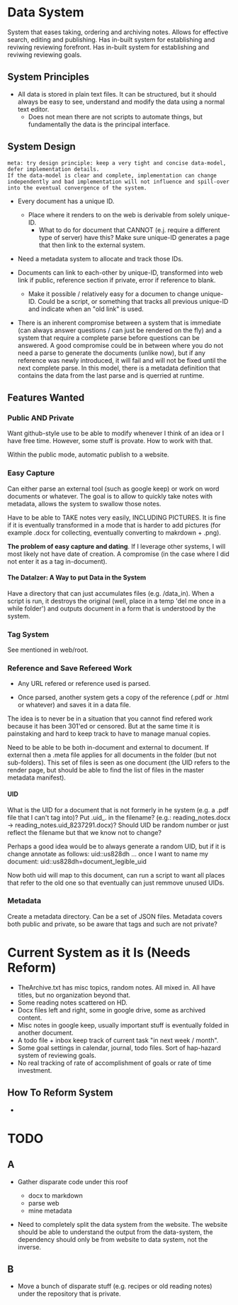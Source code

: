 
# Data System

System that eases taking, ordering and archiving notes.
Allows for effective search, editing and publishing.
Has in-built system for establishing and reviwing reviewing forefront.
Has in-built system for establishing and reviwing reviewing goals.

## System Principles

- All data is stored in plain text files. It can be structured, but it should always be easy to see, understand and modify the data using a normal text editor. 
    - Does not mean there are not scripts to automate things, but fundamentally the data is the principal interface.

## System Design

    meta: try design principle: keep a very tight and concise data-model, defer implementation details.
    If the data-model is clear and complete, implementation can change independently and bad implementation will not influence and spill-over into the eventual convergence of the system.

- Every document has a unique ID.
  - Place where it renders to on the web is derivable from solely unique-ID.
    - What to do for document that CANNOT (e.j. require a different type of server) have this? Make sure unique-ID generates a page that then link to the external system.
- Need a metadata system to allocate and track those IDs.
- Documents can link to each-other by unique-ID, transformed into web link if public, reference section if private, error if reference to blank.
  - Make it possible / relatively easy for a documen to change unique-ID. Could be a script, or something that tracks all previous unique-ID and indicate when an "old link" is used.

- There is an inherent compromise between a system that is immediate (can always answer questions / can just be rendered on the fly) and a system that require a complete parse before questions can be answered. A good compromise could be in between where you do not need a parse to generate the documents (unlike now), but if any reference was newly introduced, it will fail and will not be fixed until the next complete parse. In this model, there is a metadata definition that contains the data from the last parse and is querried at runtime.

## Features Wanted

### Public AND Private

Want github-style use to be able to modify whenever I think of an idea or I have free time.
However, some stuff is provate. How to work with that.

Within the public mode, automatic publish to a website.

### Easy Capture

Can either parse an external tool (such as google keep) or work on word documents or whatever.
The goal is to allow to quickly take notes with metadata, allows the system to swallow those notes.

Have to be able to TAKE notes very easily, INCLUDING PICTURES. It is fine if it is eventually transformed in a mode that is harder to add pictures (for example .docx for collecting, eventually converting to makrdown + .png).

**The problem of easy capture and dating**. If I leverage other systems, I will most likely not have date of creation. A compromise (in the case where I did not enter it as a tag in-document).

#### The DataIzer: A Way to put Data in the System

Have a directory that can just accumulates files (e.g. /data_in). When a script is run, it destroys the original (well, place in a temp 'del me once in a while folder') and outputs document in a form that is understood by the system.

### Tag System

See mentioned in web/root.

### Reference and Save Refereed Work

- Any URL refered or reference used is parsed.

- Once parsed, another system gets a copy of the reference (.pdf or .html or whatever) and saves it in a data file.

The idea is to never be in a situation that you cannot find refered work because it has been 301'ed or censored. But at the same time it is painstaking and hard to keep track to have to manage manual copies.

Need to be able to be both in-document and external to document. If external then a .meta file applies for all documents in the folder (but not sub-folders). This set of files is seen as one document (the UID refers to the render page, but should be able to find the list of files in the master metadata manifest).

#### UID

What is the UID for a document that is not formerly in he system (e.g. a .pdf file that I can't tag into)? Put .uid_<uid>. in the filename? (e.g.: reading_notes.docx -> reading_notes.uid_8237291.docx)? Should UID be random number or just reflect the filename but that we know not to change?

Perhaps a good idea would be to always generate a random UID, but if it is change annotate as follows:
    uid::us828dh
    ... once I want to name my document:
    uid::us828dh=document_legible_uid
    
Now both uid will map to this document, can run a script to want all places that refer to the old one so that eventually can just remmove unused UIDs.

### Metadata

Create a metadata directory. Can be a set of JSON files.
Metadata covers both public and private, so be aware that tags and such are not private?

# Current System as it Is (Needs Reform)

- TheArchive.txt has misc topics, random notes. All mixed in. All have titles, but no organization beyond that.
- Some reading notes scattered on HD.
- Docx files left and right, some in google drive, some as archived content.
- Misc notes in google keep, usually important stuff is eventually folded in another document.
- A todo file + inbox keep track of current task "in next week / month".
- Some goal settings in calendar, journal, todo files. Sort of hap-hazard system of reviewing goals.
- No real tracking of rate of accomplishment of goals or rate of time investment.

## How To Reform System

-

# TODO

## A


- Gather disparate code under this roof
    - docx to markdown
    - parse web
    - mine metadata

- Need to completely split the data system from the website. The website should be able to understand the output from the data-system, the dependency should only be from website to data system, not the inverse.

## B

- Move a bunch of disparate stuff (e.g. recipes or old reading notes) under the repository that is private.
